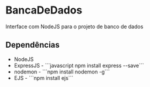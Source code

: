 # BancaDeDados
 Interface com NodeJS para o projeto de banco de dados
 
 ## Dependências
 
 <ul>
 <li>NodeJS</li>
 <li>ExpressJS - ```javascript npm install express --save```</li>
 <li>nodemon - ```npm install nodemon -g```</li>
 <li>EJS - ```npm install ejs```</li>
 </ul>
